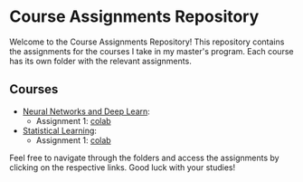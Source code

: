 # Course Assignments Repository

Welcome to the Course Assignments Repository! This repository contains the assignments for the courses I take in my master's program. Each course has its own folder with the relevant assignments.

## Courses

- [Neural Networks and Deep Learn](Neural_Networks_and_Deep_Learn/): 
  - Assignment 1: [colab](https://colab.research.google.com/drive/1LN_cocSSjqEcoB36Hog4ldco5WZ6OWdo)   
- [Statistical Learning](Statistical_Learning/): 
  - Assignment 1: [colab](https://colab.research.google.com/drive/1tJo-Gdg3aBkdcf6q6BHcLYiA65tBjUKh#scrollTo=_MGodXL8IgAm)

Feel free to navigate through the folders and access the assignments by clicking on the respective links. Good luck with your studies!

